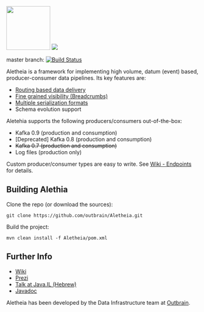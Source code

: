 <img src="/logo/Aletheia-logo.png" height="115"></img>
![](https://github.com/outbrain/Aletheia/blob/master/logo/Aletheia.png)

master branch: [![Build Status](https://travis-ci.org/outbrain/Aletheia.svg?branch=master)](https://travis-ci.org/outbrain/Aletheia)

Aletheia is a framework for implementing high volume, datum (event) based, producer-consumer data pipelines. Its key features are:
 * [Routing based data delivery](https://github.com/outbrain/Aletheia/wiki/Routing)
 * [Fine grained visibility (Breadcrumbs)](https://github.com/outbrain/Aletheia/wiki/Architectural-Overview#putting-things-together)
 * [Multiple serialization formats](https://github.com/outbrain/Aletheia/wiki/Serialization)
 * Schema evolution support    

Aletehia supports the following producers/consumers out-of-the-box:
* Kafka 0.9 (production and consumption)
* [Deprecated] Kafka 0.8 (production and consumption)
* ~~Kafka 0.7 (production and consumption)~~
* Log files (production only)

Custom producer/consumer types are easy to write. See [Wiki - Endpoints](https://github.com/outbrain/Aletheia/wiki/EndPoints) for details.

Building Alethia
----------------
Clone the repo (or download the sources):

`git clone https://github.com/outbrain/Aletheia.git`

Build the project:

`mvn clean install -f Aletheia/pom.xml`

Further Info
------------

*  [Wiki](https://github.com/outbrain/Aletheia/wiki)
*  [Prezi](https://prezi.com/pqfbp7umqtvh/presentation)
*  [Talk at Java.IL (Hebrew)](https://www.parleys.com/tutorial/aletheia-outbrains-data-pipeline-backbone)
*  [Javadoc](http://outbrain.github.io/Aletheia/)


Aletheia has been developed by the Data Infrastructure team at [Outbrain](http://www.outbrain.com/).   
